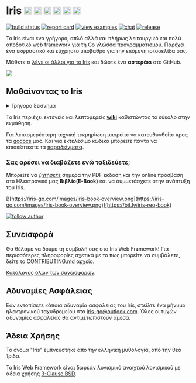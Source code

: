 # Iris <a href="README.md"> <img width="20px" src="https://iris-go.com/images/flag-unitedkingdom.svg?v=10" /></a> <a href="README_ZH.md"><img width="20px" src="https://iris-go.com/images/flag-china.svg?v=10" /></a> <a href="README_ES.md"><img width="20px" src="https://iris-go.com/images/flag-spain.png" /></a> <a href="README_KO.md"><img width="20px" src="https://iris-go.com/images/flag-south-korea.svg" /></a> <a href="README_FA.md"><img width="20px" src="https://iris-go.com/images/flag-iran.svg" /></a> <a href="README_RU.md"><img width="20px" src="https://iris-go.com/images/flag-russia.svg" /></a>

[![build status](https://img.shields.io/travis/kataras/iris/master.svg?style=for-the-badge&logo=travis)](https://travis-ci.org/kataras/iris) [![report card](https://img.shields.io/badge/report%20card-a%2B-ff3333.svg?style=for-the-badge)](https://goreportcard.com/report/github.com/kataras/iris)<!--[![godocs](https://img.shields.io/badge/go-%20docs-488AC7.svg?style=for-the-badge)](https://godoc.org/github.com/kataras/iris)--> [![view examples](https://img.shields.io/badge/learn%20by-examples-0077b3.svg?style=for-the-badge)](https://github.com/kataras/iris/tree/master/_examples) [![chat](https://img.shields.io/gitter/room/iris_go/community.svg?color=blue&logo=gitter&style=for-the-badge)](https://gitter.im/iris_go/community) [![release](https://img.shields.io/badge/release%20-v11.2-0077b3.svg?style=for-the-badge)](https://github.com/kataras/iris/releases)

Το Iris είναι ένα γρήγορο, απλό αλλά και πλήρως λειτουργικό και πολύ αποδοτικό web framework για τη Go γλώσσα προγραμματισμού. Παρέχει ένα εκφραστικό και εύχρηστο υπόβαθρο για την επόμενη ιστοσελίδα σας.

Μάθετε τι [λένε οι άλλοι για το Iris](https://iris-go.com/testimonials/) και δώστε ένα **αστεράκι** στο GitHub.

[![](https://media.giphy.com/media/j5WLmtvwn98VPrm7li/giphy.gif)](https://iris-go.com/testimonials/)

## Μαθαίνοντας το Iris

<details>
<summary>Γρήγορο ξεκίνημα</summary>

```sh
# υποθέτοντας ότι ο παρακάτω κώδικας
# βρίσκεται στο example.go αρχείο
#
$ cat example.go
```

```go
package main

import "github.com/kataras/iris/v12"

func main() {
    app := iris.Default()
    app.Get("/ping", func(ctx iris.Context) {
        ctx.JSON(iris.Map{
            "message": "pong",
        })
    })

    app.Listen(":8080")
}
```

```sh
# τρέξτε το example.go και
# επισκεφτείτε την σελίδα http://localhost:8080/ping
# στο πρόγραμμα περιήγησης σας
#
$ go run example.go
```

> Η δρομολόγηση τροφοδοτείται από το [muxie](https://github.com/kataras/muxie), το πιο ισχυρό και ταχύτερο λογισμικό βασισμένο σε trie αλγόριθμο που γράφτηκε σε Go.

</details>

Το Iris περιέχει εκτενείς και λεπτομερείς **[wiki](https://github.com/kataras/iris/wiki)** καθιστώντας το εύκολο στην εκμάθηση.

Για λεπτομερέστερη τεχνική τεκμηρίωση μπορείτε να κατευθυνθείτε προς τα [godocs](https://godoc.org/github.com/kataras/iris) μας. Και για εκτελέσιμο κώδικα μπορείτε πάντα να επισκέπτεστε τα [παραδείγματα](_examples/).

### Σας αρέσει να διαβάζετε ενώ ταξιδεύετε;

Μπορείτε να [ζητήσετε](https://bit.ly/iris-req-book) σήμερα την PDF έκδοση και την online πρόσβαση στο Ηλεκτρονικό μας **Βιβλίο(E-Book)** και να συμμετάσχετε στην ανάπτυξη του Iris.

[![https://iris-go.com/images/iris-book-overview.png](https://iris-go.com/images/iris-book-overview.png)](https://bit.ly/iris-req-book)

[![follow author](https://img.shields.io/twitter/follow/makismaropoulos.svg?style=for-the-badge)](https://twitter.com/intent/follow?screen_name=makismaropoulos)

## Συνεισφορά

Θα θέλαμε να δούμε τη συμβολή σας στο Iris Web Framework! Για περισσότερες πληροφορίες σχετικά με το πως μπορείτε να συμβάλετε, δείτε το [CONTRIBUTING.md](CONTRIBUTING.md) αρχείο.

[Κατάλογος όλων των συνεισφορών](https://github.com/kataras/iris/graphs/contributors).

## Αδυναμίες Ασφάλειας

Εάν εντοπίσετε κάποια αδυναμία ασφαλείας του Iris, στείλτε ένα μήνυμα ηλεκτρονικού ταχυδρομείου στο [iris-go@outlook.com](mailto:iris-go@outlook.com). Όλες οι τυχών αδυναμίες ασφαλείας θα αντιμετωπιστούν άμεσα.

## Άδεια Χρήσης

Το όνομα "Iris" εμπνεύστηκε από την ελληνική μυθολογία, από την θεά Ίριδα.

Το Iris Web Framework είναι δωρεάν λογισμικό ανοιχτού λογισμικού με άδεια χρήσης [3-Clause BSD](LICENSE).
